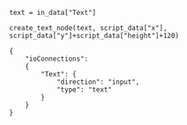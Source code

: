 ```pycanvasblock
text = in_data["Text"]

create_text_node(text, script_data["x"], script_data["y"]+script_data["height"]+120)
```


```canvasblocksettings
{
	"ioConnections":
	{
		"Text": {
			"direction": "input",
			"type": "text"
		}
	}
}
```
